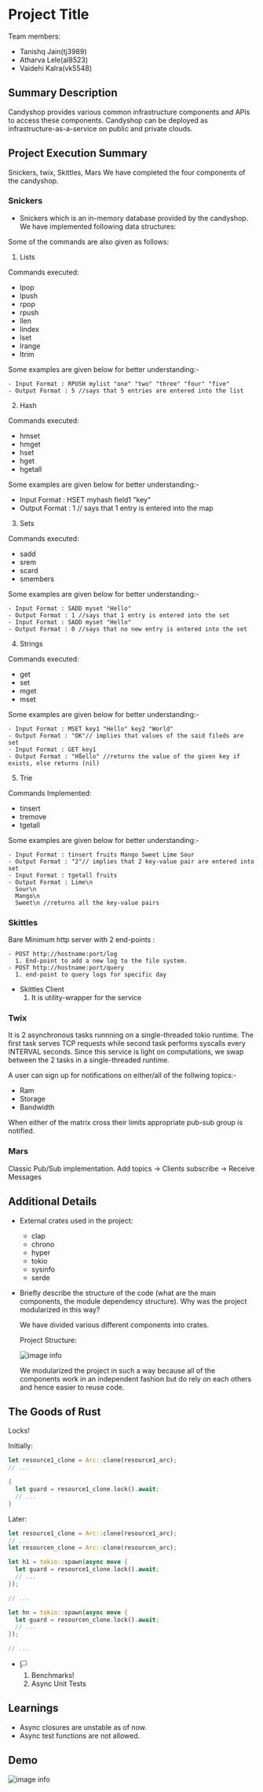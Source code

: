 # Project Title

Team members:

- Tanishq Jain(tj3989)
- Atharva Lele(al8523)
- Vaidehi Kalra(vk5548)

## Summary Description

Candyshop provides various common infrastructure components and APIs to access
these components. Candyshop can be deployed as infrastructure-as-a-service on
public and private clouds.

## Project Execution Summary

Snickers, twix, Skittles, Mars
We have completed the four components of the candyshop.

### Snickers

- Snickers which is an in-memory database provided by the candyshop.
  We have implemented following data structures:

Some of the commands are also given as follows:

1. Lists

Commands executed:

- lpop
- lpush
- rpop
- rpush
- llen
- lindex
- lset
- lrange
- ltrim

Some examples are given below for better understanding:-

    - Input Format : RPUSH mylist "one" "two" "three" "four" "five"
    - Output Format : 5 //says that 5 entries are entered into the list

2. Hash

Commands executed:

- hmset
- hmget
- hset
- hget
- hgetall

Some examples are given below for better understanding:-

- Input Format : HSET myhash field1 "key"
- Output Format : 1 // says that 1 entry is entered into the map

3. Sets

Commands executed:

- sadd
- srem
- scard
- smembers

Some examples are given below for better understanding:-

    - Input Format : SADD myset "Hello"
    - Output Format : 1 //says that 1 entry is entered into the set
    - Input Format : SADD myset "Hello"
    - Output Format : 0 //says that no new entry is entered into the set

4. Strings

Commands executed:

- get
- set
- mget
- mset

Some examples are given below for better understanding:-

    - Input Format : MSET key1 "Hello" key2 "World"
    - Output Format : "OK"// implies that values of the said fileds are set
    - Input Format : GET key1
    - Output Format : "Hßello" //returns the value of the given key if exists, else returns (nil)

5. Trie

Commands Implemented:

- tinsert
- tremove
- tgetall

Some examples are given below for better understanding:-

    - Input Format : tinsert fruits Mango Sweet Lime Sour
    - Output Format : "2"// implies that 2 key-value pair are entered into set
    - Input Format : tgetall fruits
    - Output Format : Lime\n
      Sour\n
      Mango\n
      Sweet\n //returns all the key-value pairs

### Skittles

Bare Minimum http server with 2 end-points :

    - POST http://hostname:port/log
      1. End-point to add a new log to the file system.
    - POST http://hostname:port/query
      1. end-point to query logs for specific day

- Skittles Client
  1.  It is utility-wrapper for the service

### Twix

It is 2 asynchronous tasks runnning on a single-threaded tokio runtime.
The first task serves TCP requests while second task performs syscalls every INTERVAL seconds. Since this service is light on computations, we swap between the 2 tasks in a single-threaded runtime.

A user can sign up for notifications on either/all of the follwing topics:-

- Ram
- Storage
- Bandwidth

When either of the matrix cross their limits appropriate pub-sub group is notified.

### Mars

Classic Pub/Sub implementation. Add topics -> Clients subscribe -> Receive Messages

## Additional Details

- External crates used in the project:

  - clap
  - chrono
  - hyper
  - tokio
  - sysinfo
  - serde

- Briefly describe the structure of the code (what are the main components, the
  module dependency structure). Why was the project modularized in this way?

  We have divided various different components into crates.
  
  Project Structure:

  ![image info](/Images/Components.jpeg)

  We modularized the project in such a way because all of the components work in an independent fashion but do rely on each others and hence easier to reuse code.

## The Goods of Rust  

  Locks!

  Initially:
  ```rs
  let resource1_clone = Arc::clone(resource1_arc);
  // ...

  {
    let guard = resource1_clone.lock().await;
    // ...
  }
  ```

  Later:
  ```rs
  let resource1_clone = Arc::clone(resource1_arc);
  // ...
  let resourcen_clone = Arc::clone(resourcen_arc);

  let h1 = tokio::spawn(async move {
    let guard = resource1_clone.lock().await;
    // ...
  });

  // ...

  let hn = tokio::spawn(async move {
    let guard = resourcen_clone.lock().await;
    // ...
  });

  // ...
  ```
  
- 🏳
  1. Benchmarks!
  2. Async Unit Tests

## Learnings

  - Async closures are unstable as of now.
  - Async test functions are not allowed.

## Demo

  ![image info](/Images/demo.jpeg)

